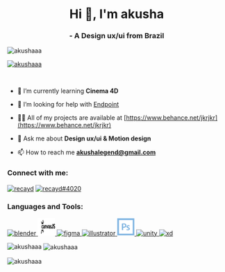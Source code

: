 <h1 align="center">Hi 👋, I'm akusha</h1>
<h3 align="center">- A Design ux/ui from Brazil</h3>

<p align="left"> <img src="https://komarev.com/ghpvc/?username=akushaaa&label=Profile%20views&color=0e75b6&style=flat" alt="akushaaa" /> </p>

<p align="left"> <a href="https://github.com/ryo-ma/github-profile-trophy"><img src="https://github-profile-trophy.vercel.app/?username=akushaaa" alt="akushaaa" /></a> </p>

<p align="left"> <a href="https://twitter.com/" target="blank"><img src="https://img.shields.io/twitter/follow/?logo=twitter&style=for-the-badge" alt="" /></a> </p>

- 🌱 I’m currently learning **Cinema 4D**

- 🤝 I’m looking for help with [Endpoint](https://endpoint.digital)

- 👨‍💻 All of my projects are available at [https://www.behance.net/jkrjkr](https://www.behance.net/jkrjkr)

- 💬 Ask me about **Design ux/ui & Motion design**

- 📫 How to reach me **akushalegend@gmail.com**

<h3 align="left">Connect with me:</h3>
<p align="left">
<a href="https://www.behance.net/recayd" target="blank"><img align="center" src="https://raw.githubusercontent.com/rahuldkjain/github-profile-readme-generator/master/src/images/icons/Social/behance.svg" alt="recayd" height="30" width="40" /></a>
<a href="https://discord.gg/recayd#4020" target="blank"><img align="center" src="https://raw.githubusercontent.com/rahuldkjain/github-profile-readme-generator/master/src/images/icons/Social/discord.svg" alt="recayd#4020" height="30" width="40" /></a>
</p>

<h3 align="left">Languages and Tools:</h3>
<p align="left"> <a href="https://www.blender.org/" target="_blank" rel="noreferrer"> <img src="https://download.blender.org/branding/community/blender_community_badge_white.svg" alt="blender" width="40" height="40"/> </a> <a href="https://canvasjs.com" target="_blank" rel="noreferrer"> <img src="https://raw.githubusercontent.com/Hardik0307/Hardik0307/master/assets/canvasjs-charts.svg" alt="canvasjs" width="40" height="40"/> </a> <a href="https://www.figma.com/" target="_blank" rel="noreferrer"> <img src="https://www.vectorlogo.zone/logos/figma/figma-icon.svg" alt="figma" width="40" height="40"/> </a> <a href="https://www.adobe.com/in/products/illustrator.html" target="_blank" rel="noreferrer"> <img src="https://www.vectorlogo.zone/logos/adobe_illustrator/adobe_illustrator-icon.svg" alt="illustrator" width="40" height="40"/> </a> <a href="https://www.photoshop.com/en" target="_blank" rel="noreferrer"> <img src="https://raw.githubusercontent.com/devicons/devicon/master/icons/photoshop/photoshop-line.svg" alt="photoshop" width="40" height="40"/> </a> <a href="https://unity.com/" target="_blank" rel="noreferrer"> <img src="https://www.vectorlogo.zone/logos/unity3d/unity3d-icon.svg" alt="unity" width="40" height="40"/> </a> <a href="https://www.adobe.com/products/xd.html" target="_blank" rel="noreferrer"> <img src="https://cdn.worldvectorlogo.com/logos/adobe-xd.svg" alt="xd" width="40" height="40"/> </a> </p>

<p><img align="left" src="https://github-readme-stats.vercel.app/api/top-langs?username=akushaaa&show_icons=true&locale=en&layout=compact" alt="akushaaa" /></p>

<p>&nbsp;<img align="center" src="https://github-readme-stats.vercel.app/api?username=akushaaa&show_icons=true&locale=en" alt="akushaaa" /></p>

<p><img align="center" src="https://github-readme-streak-stats.herokuapp.com/?user=akushaaa&" alt="akushaaa" /></p>

